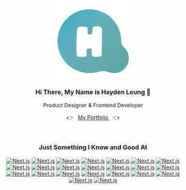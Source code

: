 
<div align="center">

<a href="https://www.haydenleung.ca">
  
![alt text](https://raw.githubusercontent.com/Haydenleung/Haydenleung/main/github_logo.png "Logo")

</a>

<h3>Hi There, My Name is Hayden Leung 👋 </h3>
<p>Product Designer & Frontend Developer</p>

<p align="center">
  👉&nbsp;&nbsp;
  <a href="https://www.haydenleung.ca">
    My Portfolio
  </a>
    &nbsp;&nbsp;👈
</p>

<br/>

<h3>Just Something I Know and Good At</h3>

<p>
  <a href=""><img alt="Next.js" src="https://img.shields.io/badge/Next-black?style=for-the-badge&logo=next.js&logoColor=white"></a>
	<a href=""><img alt="Next.js" src="https://img.shields.io/badge/mysql-4479A1.svg?style=for-the-badge&logo=mysql&logoColor=white"></a>
	<a href=""><img alt="Next.js" src="https://img.shields.io/badge/Adobe%20After%20Effects-9999FF.svg?style=for-the-badge&logo=Adobe%20After%20Effects&logoColor=white"></a>
	<a href=""><img alt="Next.js" src="https://img.shields.io/badge/Adobe%20Fonts-000B1D.svg?style=for-the-badge&logo=Adobe%20Fonts&logoColor=white"></a>
	<a href=""><img alt="Next.js" src="https://img.shields.io/badge/adobe%20illustrator-%23FF9A00.svg?style=for-the-badge&logo=adobe%20illustrator&logoColor=white"></a>
	<a href=""><img alt="Next.js" src="https://img.shields.io/badge/Adobe%20InDesign-49021F?style=for-the-badge&logo=adobeindesign&logoColor=white"></a>
	<a href=""><img alt="Next.js" src="https://img.shields.io/badge/adobe%20photoshop-%2331A8FF.svg?style=for-the-badge&logo=adobe%20photoshop&logoColor=white"></a>
	<a href=""><img alt="Next.js" src="https://img.shields.io/badge/figma-%23F24E1E.svg?style=for-the-badge&logo=figma&logoColor=white"></a>
	<a href=""><img alt="Next.js" src="https://img.shields.io/badge/chart.js-F5788D.svg?style=for-the-badge&logo=chart.js&logoColor=white"></a>
	<a href=""><img alt="Next.js" src="https://img.shields.io/badge/expo-1C1E24?style=for-the-badge&logo=expo&logoColor=#D04A37"></a>
	<a href=""><img alt="Next.js" src="https://img.shields.io/badge/express.js-%23404d59.svg?style=for-the-badge&logo=express&logoColor=%2361DAFB"></a>
	<a href=""><img alt="Next.js" src="https://img.shields.io/badge/node.js-6DA55F?style=for-the-badge&logo=node.js&logoColor=white"></a>
	<a href=""><img alt="Next.js" src="https://img.shields.io/badge/react-%2320232a.svg?style=for-the-badge&logo=react&logoColor=%2361DAFB"></a>
	<a href=""><img alt="Next.js" src="https://img.shields.io/badge/tailwindcss-%2338B2AC.svg?style=for-the-badge&logo=tailwind-css&logoColor=white"></a>
	<a href=""><img alt="Next.js" src="https://img.shields.io/badge/WordPress-%23117AC9.svg?style=for-the-badge&logo=WordPress&logoColor=white"></a>
	<a href=""><img alt="Next.js" src="https://img.shields.io/badge/Codesandbox-040404?style=for-the-badge&logo=codesandbox&logoColor=DBDBDB"></a>
	<a href=""><img alt="Next.js" src="https://img.shields.io/badge/Visual%20Studio%20Code-0078d7.svg?style=for-the-badge&logo=visual-studio-code&logoColor=white"></a>
	<a href=""><img alt="Next.js" src="https://img.shields.io/badge/c++-%2300599C.svg?style=for-the-badge&logo=c%2B%2B&logoColor=white"></a>
	<a href=""><img alt="Next.js" src="https://img.shields.io/badge/css3-%231572B6.svg?style=for-the-badge&logo=css3&logoColor=white"></a>
	<a href=""><img alt="Next.js" src="https://img.shields.io/badge/html5-%23E34F26.svg?style=for-the-badge&logo=html5&logoColor=white"></a>
	<a href=""><img alt="Next.js" src="https://img.shields.io/badge/javascript-%23323330.svg?style=for-the-badge&logo=javascript&logoColor=%23F7DF1E"></a>
	<a href=""><img alt="Next.js" src="https://img.shields.io/badge/php-%23777BB4.svg?style=for-the-badge&logo=php&logoColor=white"></a>
	<a href=""><img alt="Next.js" src="https://img.shields.io/badge/typescript-%23007ACC.svg?style=for-the-badge&logo=typescript&logoColor=white"></a>

  <br>
</p>

</div>




<!--
**Haydenleung/Haydenleung** is a ✨ _special_ ✨ repository because its `README.md` (this file) appears on your GitHub profile.

Here are some ideas to get you started:

- 🔭 I’m currently working on ...
- 🌱 I’m currently learning ...
- 👯 I’m looking to collaborate on ...
- 🤔 I’m looking for help with ...
- 💬 Ask me about ...
- 📫 How to reach me: ...
- 😄 Pronouns: ...
- ⚡ Fun fact: ...
-->
